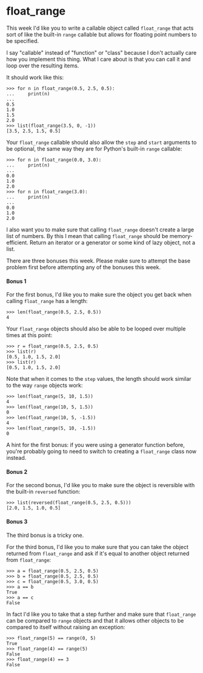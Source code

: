 # float_range

This week I'd like you to write a callable object called `float_range` that acts sort of like the built-in 
`range` callable but allows for floating point numbers to be specified.

I say "callable" instead of "function" or "class" because I don't actually care how you implement this thing. 
What I care about is that you can call it and loop over the resulting items.

It should work like this:

    >>> for n in float_range(0.5, 2.5, 0.5):
    ...     print(n)
    ...
    0.5
    1.0
    1.5
    2.0
    >>> list(float_range(3.5, 0, -1))
    [3.5, 2.5, 1.5, 0.5]

Your `float_range` callable should also allow the `step` and `start` arguments to be optional, the same way 
they are for Python's built-in `range` callable:

    >>> for n in float_range(0.0, 3.0):
    ...     print(n)
    ...
    0.0
    1.0
    2.0
    >>> for n in float_range(3.0):
    ...     print(n)
    ...
    0.0
    1.0
    2.0

I also want you to make sure that calling `float_range` doesn't create a large list of numbers. By this I mean 
that calling `float_range` should be memory-efficient. Return an iterator or a generator or some kind of lazy 
object, not a list.

There are three bonuses this week. Please make sure to attempt the base problem first before attempting any of 
the bonuses this week.

#### Bonus 1

For the first bonus, I'd like you to make sure the object you get back when calling `float_range` has a length:

    >>> len(float_range(0.5, 2.5, 0.5))
    4

Your `float_range` objects should also be able to be looped over multiple times at this point:

    >>> r = float_range(0.5, 2.5, 0.5)
    >>> list(r)
    [0.5, 1.0, 1.5, 2.0]
    >>> list(r)
    [0.5, 1.0, 1.5, 2.0]

Note that when it comes to the `step` values, the length should work similar to the way `range` objects work:

    >>> len(float_range(5, 10, 1.5))
    4
    >>> len(float_range(10, 5, 1.5))
    0
    >>> len(float_range(10, 5, -1.5))
    4
    >>> len(float_range(5, 10, -1.5))
    0

A hint for the first bonus: if you were using a generator function before, you're probably going to need to 
switch to creating a `float_range` class now instead.

#### Bonus 2

For the second bonus, I'd like you to make sure the object is reversible with the built-in `reversed` function:

    >>> list(reversed(float_range(0.5, 2.5, 0.5)))
    [2.0, 1.5, 1.0, 0.5]

#### Bonus 3

The third bonus is a tricky one.

For the third bonus, I'd like you to make sure that you can take the object returned from `float_range` and 
ask if it's equal to another object returned from `float_range`:

    >>> a = float_range(0.5, 2.5, 0.5)
    >>> b = float_range(0.5, 2.5, 0.5)
    >>> c = float_range(0.5, 3.0, 0.5)
    >>> a == b
    True
    >>> a == c
    False

In fact I'd like you to take that a step further and make sure that `float_range` can be compared to `range` 
objects and that it allows other objects to be compared to itself without raising an exception:

    >>> float_range(5) == range(0, 5)
    True
    >>> float_range(4) == range(5)
    False
    >>> float_range(4) == 3
    False
